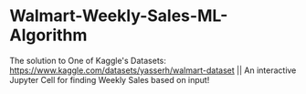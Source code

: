 # Walmart-Weekly-Sales-ML-Algorithm
The solution to One of Kaggle's Datasets: https://www.kaggle.com/datasets/yasserh/walmart-dataset || An interactive Jupyter Cell for finding Weekly Sales based on input!
